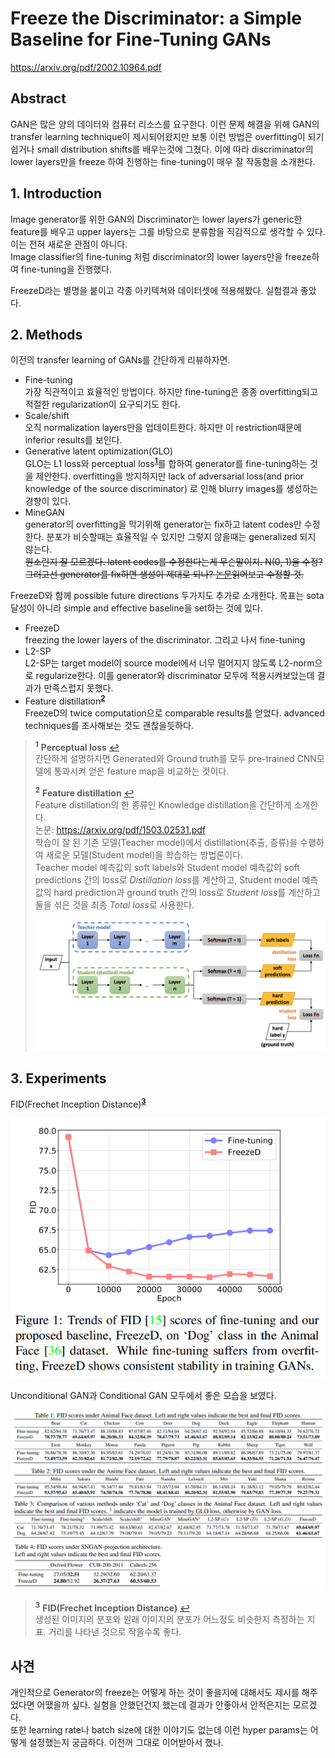 # Freeze the Discriminator: a Simple Baseline for Fine-Tuning GANs

https://arxiv.org/pdf/2002.10964.pdf

## Abstract

GAN은 많은 양의 데이터와 컴퓨터 리소스를 요구한다. 이런 문제 해결을 위해 GAN의 transfer learning technique이 제시되어왔지만 보통 이런 방법은 overfitting이 되기 쉽거나 small distribution shifts를 배우는것에 그쳤다. 이에 따라 discriminator의 lower layers만을 freeze 하여 진행하는 fine-tuning이 매우 잘 작동함을 소개한다.

## 1. Introduction

Image generator를 위한 GAN의 Discriminator는 lower layers가 generic한 feature를 배우고 upper layers는 그를 바탕으로 분류함을 직감적으로 생각할 수 있다. 이는 전혀 새로운 관점이 아니다.  
Image classifier의 fine-tuning 처럼 discriminator의 lower layers만을 freeze하여 fine-tuning을 진행했다.

FreezeD라는 별명을 붙이고 각종 아키텍쳐와 데이터셋에 적용해봤다. 실험결과 좋았다.

## 2. Methods

이전의 transfer learning of GANs를 간단하게 리뷰하자면.

- Fine-tuning  
  가장 직관적이고 효율적인 방법이다. 하지만 fine-tuning은 종종 overfitting되고 적절한 regularization이 요구되기도 한다.
- Scale/shift  
  오직 normalization layers만을 업데이트한다. 하지만 이 restriction때문에 inferior results를 보인다.
- Generative latent optimization(GLO)  
  GLO는 L1 loss와 perceptual loss<sup id="a1"><b>[1](#f1)</b></sup>를 합하여 generator를 fine-tuning하는 것을 제안한다. overfitting을 방지하지만 lack of adversarial loss(and prior knowledge of the source discriminator) 로 인해 blurry images를 생성하는 경향이 있다.  
- MineGAN  
  generator의 overfitting을 막기위해 generator는 fix하고 latent codes만 수정한다. 분포가 비슷할때는 효율적일 수 있지만 그렇지 않을때는 generalized 되지 않는다.  
  ~~뭔소린지 잘 모르겠다. latent codes를 수정한다는게 무슨말이지. N(0, 1)을 수정? 그러고선 generator를 fix하면 생성이 제대로 되나? [논문](https://arxiv.org/pdf/1912.05270.pdf)읽어보고 수정할 것.~~

FreezeD와 함께 possible future directions 두가지도 추가로 소개한다. 목표는 sota달성이 아니라 simple and effective baseline을 set하는 것에 있다.

- FreezeD  
  freezing the lower layers of the discriminator. 그리고 나서 fine-tuning
- L2-SP  
  L2-SP는 target model이 source model에서 너무 멀어지지 않도록 L2-norm으로 regularize한다.
  이를 generator와 discriminator 모두에 적용시켜보았는데 결과가 만족스럽지 못했다.
- Feature distillation<sup id="a2"><b>[2](#f2)</b></sup>  
  FreezeD의 twice computation으로 comparable results를 얻었다. advanced techniques를 조사해보는 것도 괜찮을듯하다.

> <sup id="f1"><b>1</b></sup> **Perceptual loss** [↩](#a1)  
> 간단하게 설명하자면 Generated와 Ground truth를 모두 pre-trained CNN모델에 통과시켜 얻은 feature map을 비교하는 것이다.
> 
> <sup id="f2"><b>2</b></sup> **Feature distillation** [↩](#a2)  
> Feature distillation의 한 종류인 Knowledge distillation을 간단하게 소개한다.  
> 논문: <https://arxiv.org/pdf/1503.02531.pdf>  
> 학습이 잘 된 기존 모델(Teacher model)에서 distillation(추출, 증류)을 수행하여 새로운 모델(Student model)을 학습하는 방법론이다.  
> Teacher model 예측값의 soft labels와 Student model 예측값의 soft predictions 간의 loss로 *Distillation loss*를 계산하고, Student model 예측값의 hard prediction과 ground truth 간의 loss로 *Student loss*를 계산하고 둘을 섞은 것을 최종 *Total loss*로 사용한다.
> 
> ![knowledge_distillation](./knowledge_distillation.png)

## 3. Experiments

FID(Frechet Inception Distance)<sup id="a3"><b>[3](#f3)</b></sup>

![fig1](./fig1.png)

Unconditional GAN과 Conditional GAN 모두에서 좋은 모습을 보였다.

![table1234](./table1234.png)

> <sup id="f3"><b>3</b></sup> **FID(Frechet Inception Distance)** [↩](#a3)  
> 생성된 이미지의 분포와 원래 이미지의 분포가 어느정도 비슷한지 측정하는 지표.
> 거리를 나타낸 것으로  작을수록 좋다.

## 사견

개인적으로 Generator의 freeze는 어떻게 하는 것이 좋을지에 대해서도 제시를 해주었다면 어땠을까 싶다. 실험을 안했던건지 했는데 결과가 안좋아서 안적은지는 모르겠다.  
또한 learning rate나 batch size에 대한 이야기도 없는데 이런 hyper params는 어떻게 설정했는지 궁금하다. 이전꺼 그대로 이어받아서 했나.
